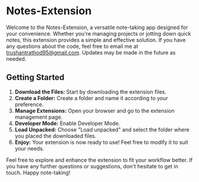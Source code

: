 # Notes-Extension

Welcome to the Notes-Extension, a versatile note-taking app designed for your convenience. Whether you're managing projects or jotting down quick notes, this extension provides a simple and effective solution. If you have any questions about the code, feel free to email me at trushantrathod95@gmail.com. Updates may be made in the future as needed.

## Getting Started

1. **Download the Files:** Start by downloading the extension files.
2. **Create a Folder:** Create a folder and name it according to your preference.
3. **Manage Extensions:** Open your browser and go to the extension management page.
4. **Developer Mode:** Enable Developer Mode.
5. **Load Unpacked:** Choose "Load unpacked" and select the folder where you placed the downloaded files.
6. **Enjoy:** Your extension is now ready to use! Feel free to modify it to suit your needs.

Feel free to explore and enhance the extension to fit your workflow better. If you have any further questions or suggestions, don't hesitate to get in touch. Happy note-taking!
